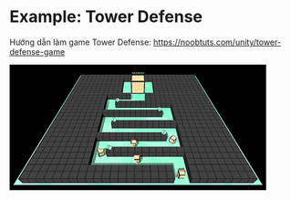 # Example: Tower Defense

Hướng dẫn làm game Tower Defense: https://noobtuts.com/unity/tower-defense-game

![Demo](tower_defense.png)

